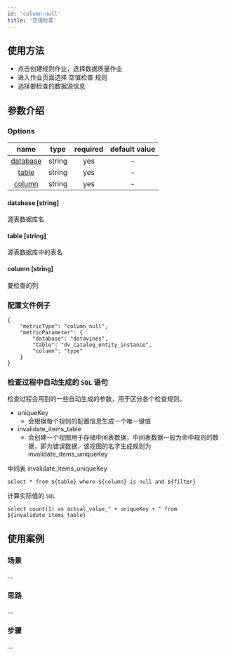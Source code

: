 ```yaml
---
id: 'column-null'
title: '空值检查'
---
```

## 使用方法
- 点击创建规则作业，选择数据质量作业
- 进入作业页面选择 空值检查 规则
- 选择要检查的数据源信息

## 参数介绍
### Options

|             name             |  type  |  required  | default value |
|:----------------------------:|:------:|:----------:|:-------------:|
| [database](#database-string) | string |    yes     |       -       |
|    [table](#table-string)    | string |    yes     |       -       |
|   [column](#column-string)   | string |    yes     |       -       |

#### database [string]
源表数据库名
#### table [string]
源表数据库中的表名
#### column [string]
要检查的列

### 配置文件例子
```
{
    "metricType": "column_null",
    "metricParameter": {
        "database": "datavines",
        "table": "dv_catalog_entity_instance",
        "column": "type"
    }
}
```

### 检查过程中自动生成的 `SQL` 语句

检查过程会用到的一些自动生成的参数，用于区分各个检查规则。
- uniqueKey
    - 会根据每个规则的配置信息生成一个唯一键值
- invalidate_items_table
    - 会创建一个视图用于存储中间表数据，中间表数据一般为命中规则的数据，即为错误数据，该视图的名字生成规则为 invalidate_items_uniqueKey

中间表 invalidate_items_uniqueKey
```
select * from ${table} where ${column} is null and ${filter}
```
计算实际值的 `SQL` 
```
select count(1) as actual_value_" + uniqueKey + " from ${invalidate_items_table}
```

## 使用案例

### 场景
...

### 思路
...

### 步骤
...